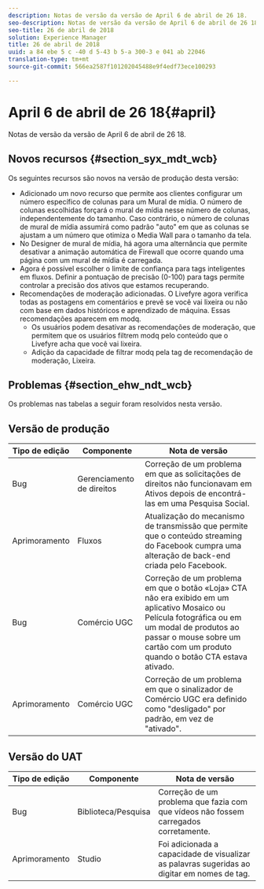 ```yaml
---
description: Notas de versão da versão de April 6 de abril de 26 18.
seo-description: Notas de versão da versão de April 6 de abril de 26 18.
seo-title: 26 de abril de 2018
solution: Experience Manager
title: 26 de abril de 2018
uuid: a 84 ebe 5 c -40 d 5-43 b 5-a 300-3 e 041 ab 22046
translation-type: tm+mt
source-git-commit: 566ea2587f101202045488e9f4edf73ece100293

---
```



# April 6 de abril de 26 18{#april}

Notas de versão da versão de April 6 de abril de 26 18.

## Novos recursos {#section_syx_mdt_wcb}

Os seguintes recursos são novos na versão de produção desta versão:

* Adicionado um novo recurso que permite aos clientes configurar um número específico de colunas para um Mural de mídia. O número de colunas escolhidas forçará o mural de mídia nesse número de colunas, independentemente do tamanho. Caso contrário, o número de colunas de mural de mídia assumirá como padrão "auto" em que as colunas se ajustam a um número que otimiza o Media Wall para o tamanho da tela.
* No Designer de mural de mídia, há agora uma alternância que permite desativar a animação automática de Firewall que ocorre quando uma página com um mural de mídia é carregada.
* Agora é possível escolher o limite de confiança para tags inteligentes em fluxos. Definir a pontuação de precisão (0-100) para tags permite controlar a precisão dos ativos que estamos recuperando.
* Recomendações de moderação adicionadas. O Livefyre agora verifica todas as postagens em comentários e prevê se você vai lixeira ou não com base em dados históricos e aprendizado de máquina. Essas recomendações aparecem em modq.
   * Os usuários podem desativar as recomendações de moderação, que permitem que os usuários filtrem modq pelo conteúdo que o Livefyre acha que você vai lixeira.
   * Adição da capacidade de filtrar modq pela tag de recomendação de moderação, Lixeira.

## Problemas {#section_ehw_ndt_wcb}

Os problemas nas tabelas a seguir foram resolvidos nesta versão.

## Versão de produção

| **Tipo de edição** | **Componente** | **Nota de versão** |
|---|---|---|
| Bug | Gerenciamento de direitos | Correção de um problema em que as solicitações de direitos não funcionavam em Ativos depois de encontrá-las em uma Pesquisa Social. |
| Aprimoramento | Fluxos | Atualização do mecanismo de transmissão que permite que o conteúdo streaming do Facebook cumpra uma alteração de back-end criada pelo Facebook. |
| Bug | Comércio UGC | Correção de um problema em que o botão «Loja» CTA não era exibido em um aplicativo Mosaico ou Película fotográfica ou em um modal de produtos ao passar o mouse sobre um cartão com um produto quando o botão CTA estava ativado. |
| Aprimoramento | Comércio UGC | Correção de um problema em que o sinalizador de Comércio UGC era definido como "desligado" por padrão, em vez de "ativado". |

## Versão do UAT

| **Tipo de edição** | **Componente** | **Nota de versão** |
|---|---|---|
| Bug | Biblioteca/Pesquisa | Correção de um problema que fazia com que vídeos não fossem carregados corretamente. |
| Aprimoramento | Studio | Foi adicionada a capacidade de visualizar as palavras sugeridas ao digitar em nomes de tag. |

